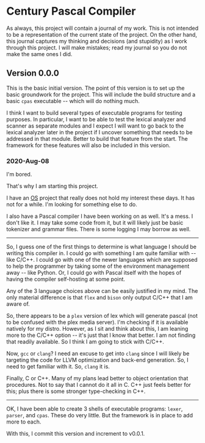# Century Pascal Compiler

As always, this project will contain a journal of my work.  This is not intended to be a representation of the current state of the project.  On the other hand, this journal captures my thinking and decisions (and stupidity) as I work through this project.  I will make mistakes; read my journal so you do not make the same ones I did.


## Version 0.0.0

This is the basic initial version.  The point of this version is to set up the basic groundwork for the project.  This will include the build structure and a basic `cpas` executable -- which will do nothing much.

I think I want to build several types of executable programs for testing purposes.  In particular, I want to be able to test the lexical analyzer and scanner as separate modules and I expect I will want to go back to the lexical analyzer later in the project if I uncover something that needs to be addressed in that module.  Better to build that feature from the start.  The framework for these features will also be included in this version.


### 2020-Aug-08

I'm bored.

That's why I am starting this project.

I have an [OS](https://github.com/eryjus/century-os) project that really does not hold my interest these days.  It has not for a while.  I'm looking for something else to do.

I also have a Pascal compiler I have been working on as well.  It's a mess.  I don't like it.  I may take some code from it, but it will likely just be basic tokenizer and grammar files.  There is some logging I may borrow as well.

---

So, I guess one of the first things to determine is what language I should be writing this compiler in.  I could go with something I am quite familiar with -- like C/C++.  I could go with one of the newer languages which are supposed to help the programmer by taking some of the environment management away -- like Python.  Or, I could go with Pascal itself with the hopes of having the compiler self-hosting at some point.

Any of the 3 language choices above can be easily justified in my mind.  The only material difference is that `flex` and `bison` only output C/C++ that I am aware of.

So, there appears to be a `plex` version of lex which will generate pascal (not to be confused with the plex media server).  I'm checking if it is available natively for my distro.  However, as I sit and think about this, I am leaning more to the C/C++ option -- it's just that I know that better.  I am not finding that readily available.  So I think I am going to stick with C/C++.

Now, `gcc` or `clang`?  I need an excuse to get into `clang` since I will likely be targeting the code for LLVM optimization and back-end generation.  So, I need to get familiar with it.  So, `clang` it is.

Finally, C or C++.  Many of my plans lead better to object orientation that procedures.  Not to say that I cannot do it all in C.  C++ just feels better for this; plus there is some stronger type-checking in C++.

---

OK, I have been able to create 3 shells of executable programs: `lexer`, `parser`, and `cpas`.  These do very little.  But the framework is in place to add more to each.

With this, I commit this version and increment to v0.0.1.


